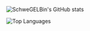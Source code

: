![SchweGELBin's GitHub stats](https://github-readme-stats.vercel.app/api/?username=SchweGELBin&include_all_commits=true&show_icons=true$theme=dark)

![Top Languages](https://github-readme-stats.vercel.app/api/top-langs/?username=SchweGELBin&layout=donut&theme=dark)
